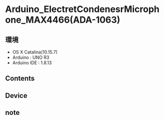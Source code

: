 # Arduino_ElectretCondenesrMicrophone_MAX4466(ADA-1063) #

## 環境 ##
*	OS X Catalina(10.15.7)
*	Arduino : UNO R3
*	Arduino IDE : 1.8.13

## Contents ##

## Device ##


## note ##






